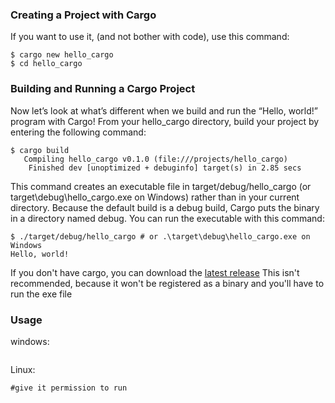 



### Creating a Project with Cargo

If you want to use it, (and not bother with code), use this command:

```
$ cargo new hello_cargo
$ cd hello_cargo
```

### Building and Running a Cargo Project
Now let’s look at what’s different when we build and run the “Hello, world!” program with Cargo! From your hello_cargo directory, build your project by entering the following command:

```
$ cargo build
   Compiling hello_cargo v0.1.0 (file:///projects/hello_cargo)
    Finished dev [unoptimized + debuginfo] target(s) in 2.85 secs

```
This command creates an executable file in target/debug/hello_cargo (or target\debug\hello_cargo.exe on Windows) rather than in your current directory. Because the default build is a debug build, Cargo puts the binary in a directory named debug. You can run the executable with this command:
```
$ ./target/debug/hello_cargo # or .\target\debug\hello_cargo.exe on Windows
Hello, world!

```

If you don't have cargo, you can download the [latest release](https://github.com/Dhravya/readme-generator/releases)
This isn't recommended, because it won't be registered as a binary and you'll have to run the exe file



### Usage
windows:
```

```
Linux:
```
#give it permission to run


